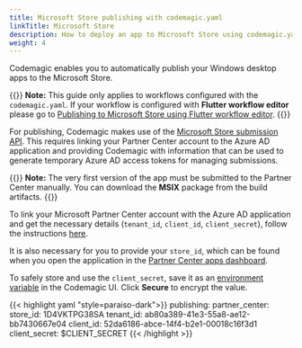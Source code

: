 ```yaml
---
title: Microsoft Store publishing with codemagic.yaml
linkTitle: Microsoft Store
description: How to deploy an app to Microsoft Store using codemagic.yaml
weight: 4
---
```


Codemagic enables you to automatically publish your Windows desktop apps to the Microsoft Store.

{{<notebox>}}
**Note:** This guide only applies to workflows configured with the `codemagic.yaml`. If your workflow is configured with **Flutter workflow editor** please go to [Publishing to Microsoft Store using Flutter workflow editor](../publishing/publishing-to-microsoft-store).
{{</notebox>}}

For publishing, Codemagic makes use of the [Microsoft Store submission API](https://docs.microsoft.com/en-us/windows/uwp/monetize/create-and-manage-submissions-using-windows-store-services). This requires linking your Partner Center account to the Azure AD application and providing Codemagic with information that can be used to generate temporary Azure AD access tokens for managing submissions.

{{<notebox>}}
**Note:** The very first version of the app must be submitted to the Partner Center manually. You can download the **MSIX** package from the build artifacts.
{{</notebox>}}

To link your Microsoft Partner Center account with the Azure AD application and get the necessary details (`tenant_id`, `client_id`, `client_secret`), follow the instructions [here](../knowledge-base/partner-center-authentication).

It is also necessary for you to provide your `store_id`, which can be found when you open the application in the [Partner Center apps dashboard](https://partner.microsoft.com/en-us/dashboard/apps).

To safely store and use the `client_secret`, save it as an [environment variable](/variables/environment-variable-groups/#storing-sensitive-valuesfiles) in the Codemagic UI. Click **Secure** to encrypt the value.

{{< highlight yaml "style=paraiso-dark">}}
publishing:
  partner_center:
    store_id: 1D4VKTPG38SA
    tenant_id: ab80a389-41e3-55a8-ae12-bb7430667e04
    client_id: 52da6186-abce-14f4-b2e1-00018c16f3d1
    client_secret: $CLIENT_SECRET
{{< /highlight >}}

